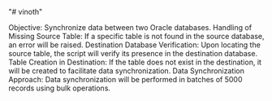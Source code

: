 "# vinoth"

Objective: Synchronize data between two Oracle databases.
Handling of Missing Source Table:
If a specific table is not found in the source database, an error will be raised.
Destination Database Verification:
Upon locating the source table, the script will verify its presence in the destination database.
Table Creation in Destination:
If the table does not exist in the destination, it will be created to facilitate data synchronization.
Data Synchronization Approach:
Data synchronization will be performed in batches of 5000 records using bulk operations.
